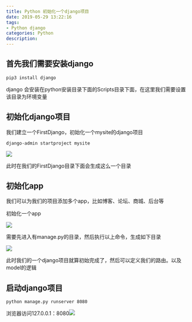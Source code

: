 ```yaml
---
title: Python 初始化一个django项目
date: 2019-05-29 13:22:16
tags: 
- Python django 
categories: Python 
description: 
---
```

## 首先我们需要安装django

    
```  
pip3 install django
```
django 会安装在python安装目录下面的Scripts目录下面，在这里我们需要设置该目录为环境变量

## 初始化django项目

我们建立一个FirstDjango，初始化一个mysite的django项目


```
django-admin startproject mysite
```
![](584421-20190403164203454-684629174.png)

此时在我们的FirstDjango目录下面会生成这么一个目录

## 初始化app

我们可以为我们的项目添加多个app，比如博客、论坛、商城、后台等

初始化一个app

![](584421-20190403164551144-877485596.png)

需要先进入有manage.py的目录，然后执行以上命令，生成如下目录

![](584421-20190403164653367-1397180343.png)

此时我们的一个django项目就算初始完成了，然后可以定义我们的路由。以及model的逻辑

## 启动django项目

    
```
python manage.py runserver 8080
```
浏览器访问127.0.0.1：8080![](584421-20190403165734608-1538962570.png)




